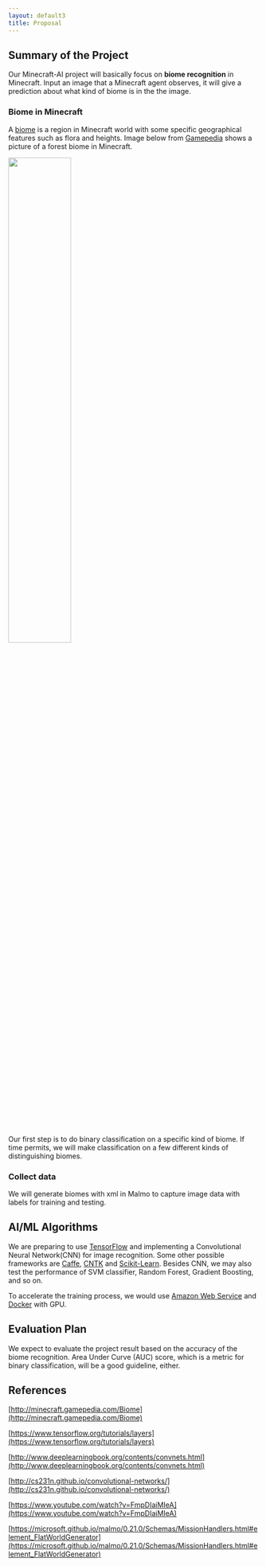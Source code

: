 ```yaml
---
layout: default3
title: Proposal
---
```


## Summary of the Project

Our Minecraft-AI project will basically focus on **biome recognition** in Minecraft. Input an image that a Minecraft agent observes, it will give a prediction about what kind of biome is in the the image. 

### Biome in Minecraft

A [biome](http://minecraft.gamepedia.com/Biome) is a region in Minecraft world with some specific geographical features such as flora and heights. Image below from [Gamepedia](http://minecraft.gamepedia.com/) shows a picture of a forest biome in Minecraft. 

<img src="https://hydra-media.cursecdn.com/minecraft.gamepedia.com/d/d1/Deciduous_Forest.png?version=a2315c785dbfd1fce8b768923aa98540" width="50%">

Our first step is to do binary classification on a specific kind of biome. If time permits, we will make classification on a few different kinds of distinguishing biomes. 

### Collect data

We will generate biomes with xml in Malmo to capture image data with labels for training and testing. 

## AI/ML Algorithms

We are preparing to use [TensorFlow](https://www.tensorflow.org/) and implementing a Convolutional Neural Network(CNN) for image recognition. Some other possible frameworks are [Caffe](http://caffe.berkeleyvision.org/), [CNTK](https://www.microsoft.com/en-us/research/product/cognitive-toolkit/) and [Scikit-Learn](http://scikit-learn.org). Besides CNN, we may also test the performance of SVM classifier, Random Forest, Gradient Boosting, and so on.

To accelerate the training process, we would use [Amazon Web Service](aws.amazon.com) and [Docker](https://www.docker.com/) with GPU. 

## Evaluation Plan

We expect to evaluate the project result based on the accuracy of the biome recognition. Area Under Curve (AUC) score, which is a metric for binary classification, will be a good guideline, either.

## References

[http://minecraft.gamepedia.com/Biome](http://minecraft.gamepedia.com/Biome)

[https://www.tensorflow.org/tutorials/layers](https://www.tensorflow.org/tutorials/layers)

[http://www.deeplearningbook.org/contents/convnets.html](http://www.deeplearningbook.org/contents/convnets.html)

[http://cs231n.github.io/convolutional-networks/](http://cs231n.github.io/convolutional-networks/)

[https://www.youtube.com/watch?v=FmpDIaiMIeA](https://www.youtube.com/watch?v=FmpDIaiMIeA)

[https://microsoft.github.io/malmo/0.21.0/Schemas/MissionHandlers.html#element_FlatWorldGenerator](https://microsoft.github.io/malmo/0.21.0/Schemas/MissionHandlers.html#element_FlatWorldGenerator)